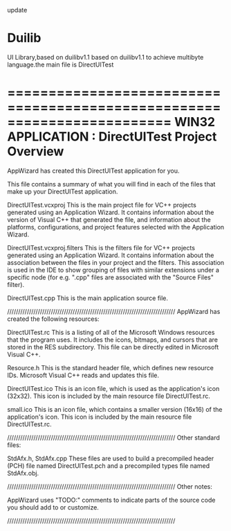 update
# Duilib
UI Library,based on duilibv1.1
based on duilibv1.1 to achieve multibyte language.the main file is DirectUITest

========================================================================
    WIN32 APPLICATION : DirectUITest Project Overview
========================================================================

AppWizard has created this DirectUITest application for you.

This file contains a summary of what you will find in each of the files that
make up your DirectUITest application.


DirectUITest.vcxproj
    This is the main project file for VC++ projects generated using an Application Wizard.
    It contains information about the version of Visual C++ that generated the file, and
    information about the platforms, configurations, and project features selected with the
    Application Wizard.

DirectUITest.vcxproj.filters
    This is the filters file for VC++ projects generated using an Application Wizard. 
    It contains information about the association between the files in your project 
    and the filters. This association is used in the IDE to show grouping of files with
    similar extensions under a specific node (for e.g. ".cpp" files are associated with the
    "Source Files" filter).

DirectUITest.cpp
    This is the main application source file.

/////////////////////////////////////////////////////////////////////////////
AppWizard has created the following resources:

DirectUITest.rc
    This is a listing of all of the Microsoft Windows resources that the
    program uses.  It includes the icons, bitmaps, and cursors that are stored
    in the RES subdirectory.  This file can be directly edited in Microsoft
    Visual C++.

Resource.h
    This is the standard header file, which defines new resource IDs.
    Microsoft Visual C++ reads and updates this file.

DirectUITest.ico
    This is an icon file, which is used as the application's icon (32x32).
    This icon is included by the main resource file DirectUITest.rc.

small.ico
    This is an icon file, which contains a smaller version (16x16)
    of the application's icon. This icon is included by the main resource
    file DirectUITest.rc.

/////////////////////////////////////////////////////////////////////////////
Other standard files:

StdAfx.h, StdAfx.cpp
    These files are used to build a precompiled header (PCH) file
    named DirectUITest.pch and a precompiled types file named StdAfx.obj.

/////////////////////////////////////////////////////////////////////////////
Other notes:

AppWizard uses "TODO:" comments to indicate parts of the source code you
should add to or customize.

/////////////////////////////////////////////////////////////////////////////

